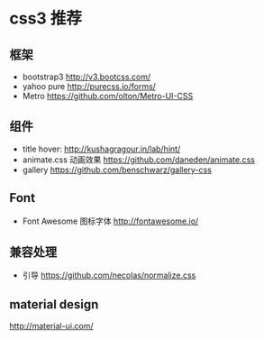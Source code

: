 # css3 推荐

## 框架

* bootstrap3  <http://v3.bootcss.com/>
* yahoo pure  <http://purecss.io/forms/>
* Metro  <https://github.com/olton/Metro-UI-CSS>

## 组件

* title hover:   <http://kushagragour.in/lab/hint/>
* animate.css 动画效果   <https://github.com/daneden/animate.css>
* gallery <https://github.com/benschwarz/gallery-css>

## Font 

* Font Awesome 图标字体 <http://fontawesome.io/>

## 兼容处理

* 引导    https://github.com/necolas/normalize.css


## material design

http://material-ui.com/
